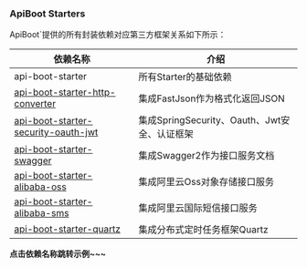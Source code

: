 ### ApiBoot Starters

ApiBoot`提供的所有封装依赖对应第三方框架关系如下所示：

| 依赖名称                                                     | 介绍                                         |
| ------------------------------------------------------------ | -------------------------------------------- |
| api-boot-starter                                             | 所有Starter的基础依赖                        |
| [api-boot-starter-http-converter](https://github.com/hengboy/api-boot/tree/master/api-boot-samples/api-boot-sample-http-converter) | 集成FastJson作为格式化返回JSON               |
| [api-boot-starter-security-oauth-jwt](https://github.com/hengboy/api-boot/tree/master/api-boot-samples/api-boot-sample-security-oauth-jwt) | 集成SpringSecurity、Oauth、Jwt安全、认证框架 |
| [api-boot-starter-swagger](https://github.com/hengboy/api-boot/tree/master/api-boot-samples/api-boot-sample-swagger) | 集成Swagger2作为接口服务文档                 |
| [api-boot-starter-alibaba-oss](https://github.com/hengboy/api-boot/tree/master/api-boot-samples/api-boot-sample-alibaba-oss) | 集成阿里云Oss对象存储接口服务                |
| [api-boot-starter-alibaba-sms](https://github.com/hengboy/api-boot/tree/master/api-boot-samples/api-boot-sample-alibaba-sms) | 集成阿里云国际短信接口服务                   |
| [api-boot-starter-quartz](https://github.com/hengboy/api-boot/tree/master/api-boot-samples/api-boot-sample-quartz) | 集成分布式定时任务框架Quartz                 |



**点击依赖名称跳转示例~~~**

